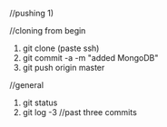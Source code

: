 //pushing 
1)




//cloning from begin
1) git clone (paste ssh)
2) git commit -a -m "added MongoDB"
3) git push origin master 

//general
1) git status
2) git log -3 //past three commits






